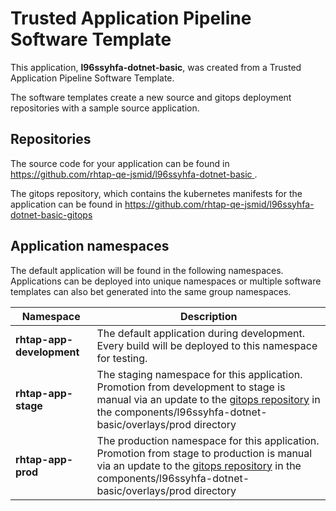 # Trusted Application Pipeline Software Template

This application, **l96ssyhfa-dotnet-basic**, was created from a Trusted Application Pipeline Software Template.

The software templates create a new source and gitops deployment repositories with a sample source application. 

## Repositories

The source code for your application can be found in [https://github.com/rhtap-qe-jsmid/l96ssyhfa-dotnet-basic ](https://github.com/rhtap-qe-jsmid/l96ssyhfa-dotnet-basic ).
 
The gitops repository, which contains the kubernetes manifests for the application can be found in 
[https://github.com/rhtap-qe-jsmid/l96ssyhfa-dotnet-basic-gitops ](https://github.com/rhtap-qe-jsmid/l96ssyhfa-dotnet-basic-gitops ) 

## Application namespaces 

The default application will be found in the following namespaces. Applications can be deployed into unique namespaces or multiple software templates can also bet generated into the same group namespaces.  

|  Namespace   |  Description   |  
| -------- | -------- |   
| **rhtap-app-development** | The default application during development. Every build will be deployed to this namespace for testing. | 
| **rhtap-app-stage** | The staging namespace for this application. Promotion from development to stage is manual via an update to the [gitops repository](https://github.com/rhtap-qe-jsmid/l96ssyhfa-dotnet-basic-gitops ) in the components/l96ssyhfa-dotnet-basic/overlays/prod directory |  
| **rhtap-app-prod** | The production namespace for this application. Promotion from stage to production is manual via an update to the [gitops repository](https://github.com/rhtap-qe-jsmid/l96ssyhfa-dotnet-basic-gitops ) in the components/l96ssyhfa-dotnet-basic/overlays/prod directory | 